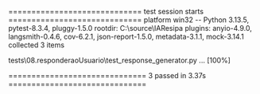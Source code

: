 ============================= test session starts =============================
platform win32 -- Python 3.13.5, pytest-8.3.4, pluggy-1.5.0
rootdir: C:\source\IAResipa
plugins: anyio-4.9.0, langsmith-0.4.6, cov-6.2.1, json-report-1.5.0, metadata-3.1.1, mock-3.14.1
collected 3 items

tests\08.responderaoUsuario\test_response_generator.py ...               [100%]

============================== 3 passed in 3.37s ==============================
